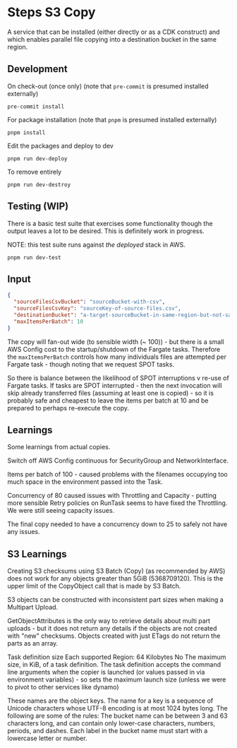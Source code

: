 # Steps S3 Copy

A service that can be installed (either directly or as a CDK
construct) and which enables parallel file copying into a
destination bucket in the same region.

## Development

On check-out (once only) (note that `pre-commit` is presumed installed externally)

```shell
pre-commit install
```

For package installation (note that `pnpm` is presumed installed externally)

```shell
pnpm install
```

Edit the packages and deploy to dev

```shell
pnpm run dev-deploy
```

To remove entirely

```shell
pnpm run dev-destroy
```

## Testing (WIP)

There is a basic test suite that exercises some functionality though the
output leaves a lot to be desired. This is definitely work in progress.

NOTE: this test suite runs against _the deployed_ stack in AWS.

```shell
pnpm run dev-test
```

## Input

```json
{
  "sourceFilesCsvBucket": "sourceBucket-with-csv",
  "sourceFilesCsvKey": "sourceKey-of-source-files.csv",
  "destinationBucket": "a-target-sourceBucket-in-same-region-but-not-same-account",
  "maxItemsPerBatch": 10
}
```

The copy will fan-out wide (to sensible width (~ 100)) - but there is a small AWS Config
cost to the startup/shutdown
of the Fargate tasks. Therefore the `maxItemsPerBatch` controls how many individuals files are attempted per
Fargate task - though noting that we request SPOT tasks.

So there is balance between the likelihood of SPOT interruptions v re-use of Fargate tasks. If
tasks are SPOT interrupted - then the next invocation will skip already transferred files (assuming
at least one is copied) - so it is probably safe and cheapest to leave the items per batch at 10
and be prepared to perhaps re-execute the copy.

## Learnings

Some learnings from actual copies.

Switch off AWS Config continuous for SecurityGroup and NetworkInterface.

Items per batch of 100 - caused problems with the filenames occupying too much space in the environment passed into the Task.

Concurrency of 80 caused issues with Throttling and Capacity - putting more sensible Retry policies on RunTask seems to
have fixed the Throttling. We were still seeing capacity issues.

The final copy needed to have a concurrency down to 25 to safely not have any issues.

## S3 Learnings

Creating S3 checksums using S3 Batch (Copy) (as recommended by AWS) does not work for any
objects greater than 5GiB (5368709120). This is the upper limit of the CopyObject
call that is made by S3 Batch.

S3 objects can be constructed with inconsistent part sizes when making a
Multipart Upload.

GetObjectAttributes is the only way to retrieve details about multi part uploads - but
it does not return any details if the objects are not created with "new" checksums.
Objects created with just ETags do not return the parts as an array.

Task definition size Each supported Region: 64 Kilobytes No The maximum size, in KiB, of a task definition. The task definition
accepts the command line arguments when the copier is launched (or values passed in via environment variables) - so sets the
maximum launch size (unless we were to pivot to other services like dynamo)

These names are the object keys. The name for a key is a sequence of Unicode characters whose UTF-8 encoding is at most 1024 bytes long.
The following are some of the rules: The bucket name can be between 3 and 63 characters long, and
can contain only lower-case characters, numbers, periods, and dashes. Each label in the bucket name must start with a lowercase letter or number.

